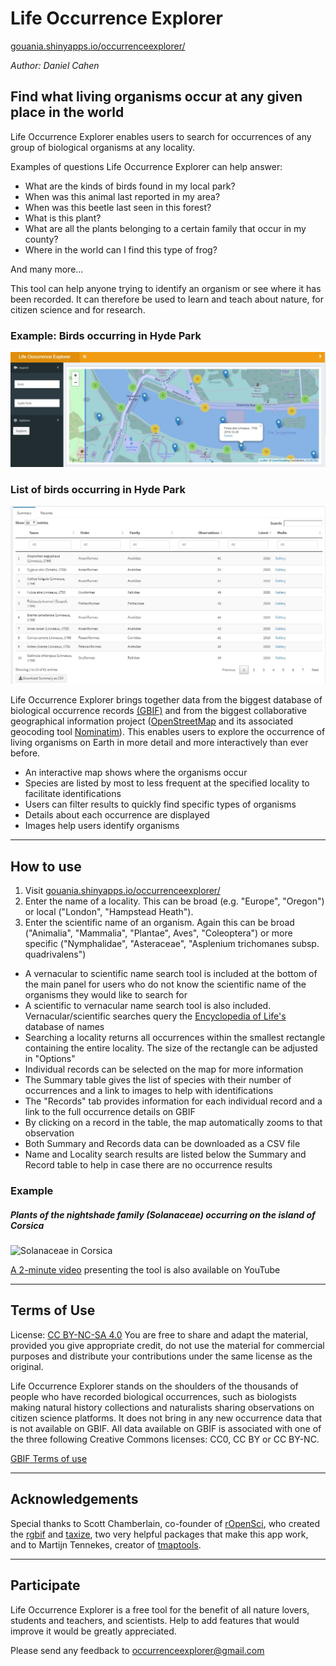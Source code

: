 # Life Occurrence Explorer

[gouania.shinyapps.io/occurrenceexplorer/](https://gouania.shinyapps.io/occurrenceexplorer/)

*Author: Daniel Cahen*

## Find what living organisms occur at any given place in the world
  
Life Occurrence Explorer enables users to search for occurrences of any group of biological organisms at any locality. 

Examples of questions Life Occurrence Explorer can help answer:

* What are the kinds of birds found in my local park?
* When was this animal last reported in my area?
* When was this beetle last seen in this forest?
* What is this plant?
* What are all the plants belonging to a certain family that occur in my county?
* Where in the world can I find this type of frog?

And many more...

This tool can help anyone trying to identify an organism or see where it has been recorded.
It can therefore be used to learn and teach about nature, for citizen science and for research.

### Example: Birds occurring in Hyde Park
![Example: Birds occurring in Hyde Park](/images/BirdsHydePark.jpg "Birds Hyde Park")

### List of birds occurring in Hyde Park
![List of birds occurring in Hyde Park](/images/SummaryHydePark.jpg "List Hyde Park")

Life Occurrence Explorer brings together data from the biggest database of biological occurrence records [(GBIF)](https://www.gbif.org/what-is-gbif) and from the biggest collaborative geographical information project ([OpenStreetMap](https://www.openstreetmap.org/) and its associated geocoding tool [Nominatim](https://wiki.openstreetmap.org/wiki/Nominatim)). This enables users to explore the occurrence of living organisms on Earth in more detail and more interactively than ever before. 

* An interactive map shows where the organisms occur
* Species are listed by most to less frequent at the specified locality to facilitate identifications
* Users can filter results to quickly find specific types of organisms
* Details about each occurrence are displayed
* Images help users identify organisms


------

## How to use

1. Visit [gouania.shinyapps.io/occurrenceexplorer/](https://gouania.shinyapps.io/occurrenceexplorer/)
2. Enter the name of a locality. This can be broad (e.g. "Europe", "Oregon") or local ("London", "Hampstead Heath"). 
3. Enter the scientific name of an organism. Again this can be broad ("Animalia", "Mammalia", "Plantae", Aves", "Coleoptera") or more specific ("Nymphalidae", "Asteraceae", "Asplenium trichomanes subsp. quadrivalens")

* A vernacular to scientific name search tool is included at the bottom of the main panel for users who do not know the scientific name of the organisms they would like to search for
* A scientific to vernacular name search tool is also included. Vernacular/scientific searches query the [Encyclopedia of Life's](https://eol.org/) database of names
* Searching a locality returns all occurrences within the smallest rectangle containing the entire locality. The size of the rectangle can be adjusted in "Options"
* Individual records can be selected on the map for more information
* The Summary table gives the list of species with their number of occurrences and a link to images to help with identifications
* The "Records" tab provides information for each individual record and a link to the full occurrence details on GBIF
* By clicking on a record in the table, the map automatically zooms to that observation 
* Both Summary and Records data can be downloaded as a CSV file
* Name and Locality search results are listed below the Summary and Record table to help in case there are no occurrence results


### Example
##### Plants of the nightshade family (Solanaceae) occurring on the island of Corsica
![Solanaceae in Corsica](/images/LifeOccurrenceExample.gif "Solanaceae in Corsica")

[A 2-minute video](https://youtu.be/ivQGk6uAwfk) presenting the tool is also available on YouTube

------

## Terms of Use

License: [CC BY-NC-SA 4.0](https://creativecommons.org/licenses/by-nc-sa/4.0/)
You are free to share and adapt the material, provided you give appropriate credit, do not use the material for commercial purposes and distribute your contributions under the same license as the original.

Life Occurrence Explorer stands on the shoulders of the thousands of people who have recorded biological occurrences, such as biologists making natural history collections and naturalists sharing observations on citizen science platforms. It does not bring in any new occurrence data that is not available on GBIF. All data available on GBIF is associated with one of the three following Creative Commons licenses: CC0, CC BY or CC BY-NC. 

[GBIF Terms of use](https://www.gbif.org/terms)

------

## Acknowledgements

Special thanks to Scott Chamberlain, co-founder of [rOpenSci](https://ropensci.org/), who created the [rgbif](https://cran.r-project.org/web/packages/rgbif/index.html) and [taxize](https://cran.r-project.org/web/packages/taxize/index.html), two very helpful packages that make this app work, and to Martijn Tennekes, creator of [tmaptools](https://cran.r-project.org/web/packages/tmaptools/index.html).

------

## Participate

Life Occurrence Explorer is a free tool for the benefit of all nature lovers, students and teachers, and scientists. Help to add features that would improve it would be greatly appreciated.

Please send any feedback to occurrenceexplorer@gmail.com
